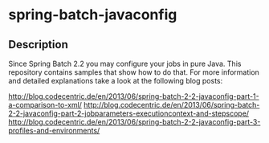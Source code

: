 spring-batch-javaconfig
=======================

## Description

Since Spring Batch 2.2 you may configure your jobs in pure Java. This repository contains samples that show how to do that.
For more information and detailed explanations take a look at the following blog posts:

http://blog.codecentric.de/en/2013/06/spring-batch-2-2-javaconfig-part-1-a-comparison-to-xml/
http://blog.codecentric.de/en/2013/06/spring-batch-2-2-javaconfig-part-2-jobparameters-executioncontext-and-stepscope/
http://blog.codecentric.de/en/2013/06/spring-batch-2-2-javaconfig-part-3-profiles-and-environments/
